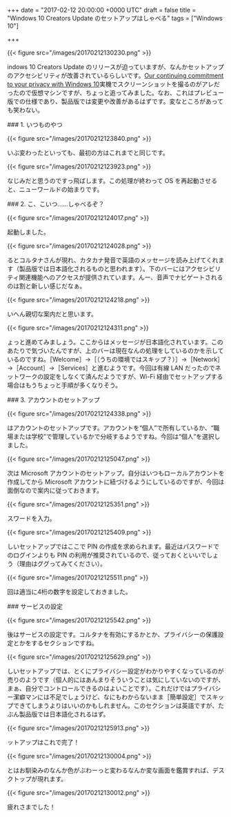 
+++
date = "2017-02-12 20:00:00 +0000 UTC"
draft = false
title = "Windows 10 Creators Update のセットアップはしゃべる"
tags = ["Windows 10"]

+++


{{< figure src="/images/20170212130230.png"  >}}

indows 10 Creators Update のリリースが迫っていますが、なんかセットアップのアクセシビリティが改善されているらしいです。[Our continuing commitment to your privacy with Windows 10](https://blogs.windows.com/windowsexperience/2017/01/10/continuing-commitment-privacy-windows-10/#Cu336hmeoam3T8pB.97)実機でスクリーンショットを撮るのがアレだったので仮想マシンですが、ちょっと追ってみました。なお、これはプレビュー版での仕様であり、製品版では変更や改善があるはずです。変なところがあっても笑わない。

<div class="section">
    ### 1. いつものやつ
    

{{< figure src="/images/20170212123840.png"  >}}

いぶ変わったといっても、最初の方はこれまでと同じです。

{{< figure src="/images/20170212123923.png"  >}}

なじみだと思うのですっ飛ばします。この処理が終わって OS を再起動させると、ニューワールドの始まりです。

</div>
<div class="section">
    ### 2. こ、こいつ……しゃべるぞ？
    

{{< figure src="/images/20170212124017.png"  >}}

起動しました。

{{< figure src="/images/20170212124028.png"  >}}

るとコルタナさんが現れ、カタカナ発音で英語のメッセージを読み上げてくれます（製品版では日本語化されるものと思われます）。下のバーにはアクセシビリティ関連機能へのアクセスが提供されています。んー、音声でナビゲートされるのは割と新しい感じだなぁ。

{{< figure src="/images/20170212124218.png"  >}}

いへん親切な案内だと思います。

{{< figure src="/images/20170212124311.png"  >}}

ょっと進めてみましょう。ここからはメッセージが日本語化されています。このあたりで気づいたんですが、上のバーは現在なんの処理をしているのかを示しているのですね。［Welcome］→［（うちの環境ではスキップ？）］→［Network］→［Account］→［Services］と進むようです。今回は有線 LAN だったのでネットワークの設定をしなくて済んだようですが、Wi-Fi 経由でセットアップする場合はもうちょっと手順が多くなりそう。

</div>
<div class="section">
    ### 3. アカウントのセットアップ
    

{{< figure src="/images/20170212124338.png"  >}}

はアカウントのセットアップです。アカウントを“個人”で所有しているか、“職場または学校”で管理しているかで分岐するようですね。今回は“個人”を選択しました。

{{< figure src="/images/20170212125047.png"  >}}

次は Microsoft アカウントのセットアップ。自分はいつもローカルアカウントを作成してから Microsoft アカウントに紐づけるようにしているのですが、今回は面倒なので案内に従っておきます。

{{< figure src="/images/20170212125351.png"  >}}

スワードを入力。

{{< figure src="/images/20170212125409.png"  >}}

しいセットアップではここで PIN の作成を求められます。最近はパスワードでのログインよりも PIN の利用が推奨されているので、従っておくといいでしょう（理由はググってみてください）。

{{< figure src="/images/20170212125511.png"  >}}

回は適当に4桁の数字を設定しておきました。

</div>
<div class="section">
    ### サービスの設定
    

{{< figure src="/images/20170212125542.png"  >}}

後はサービスの設定です。コルタナを有効にするかとか、プライバシーの保護設定とかをするセクションですね。

{{< figure src="/images/20170212125629.png"  >}}

しいセットアップでは、とくにプライバシー設定がわかりやすくなっているのが売りのようです（個人的にはあんまりそういうことは気にしていないのですが、まぁ、自分でコントロールできるのはよいことです）。これだけではプライバシー潔癖マンには不足でしょうけど、なにもわからないまま［簡単設定］でスキップできてしまうよりはいいのかもしれません。このセクションは英語ですが、たぶん製品版では日本語化されるはず。

{{< figure src="/images/20170212125913.png"  >}}

ットアップはこれで完了！

{{< figure src="/images/20170212130004.png"  >}}

とはお馴染みのなんか色がぶわーっと変わるなんか変な画面を鑑賞すれば、デスクトップが現れます。

{{< figure src="/images/20170212130012.png"  >}}

疲れさまでした！

</div>

